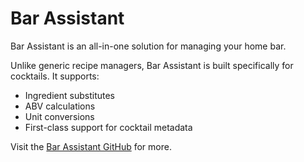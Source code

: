 # Bar Assistant

Bar Assistant is an all-in-one solution for managing your home bar.

Unlike generic recipe managers, Bar Assistant is built specifically for cocktails. It supports:

- Ingredient substitutes
- ABV calculations
- Unit conversions
- First-class support for cocktail metadata

Visit the [Bar Assistant GitHub](https://github.com/karlomikus/bar-assistant) for more.
